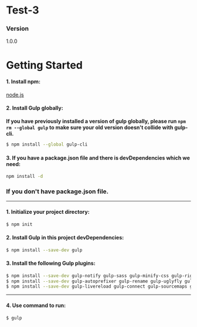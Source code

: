 # Test-3
### Version
1.0.0
# Getting Started

#### 1. Install npm:

[node.js](https://nodejs.org/en/)

#### 2. Install Gulp globally:

__If you have previously installed a version of gulp globally, please run `npm rm --global gulp`
to make sure your old version doesn't collide with gulp-cli.__

```sh
$ npm install --global gulp-cli
```
#### 3. If you have a package.json file and there is devDependencies which we need:
```sh
npm install -d
```
### If you don't have package.json file.
---

#### 1. Initialize your project directory:
```sh
$ npm init
```
#### 2. Install Gulp in this project devDependencies:
```sh
$ npm install --save-dev gulp
```

#### 3. Install the following Gulp plugins:
```sh
$ npm install --save-dev gulp-notify gulp-sass gulp-minify-css gulp-rigger
$ npm install --save-dev gulp-autoprefixer gulp-rename gulp-uglyfly gulp-babel babel-preset-es2015
$ npm install --save-dev gulp-livereload gulp-connect gulp-sourcemaps gulp-imagemin imagemin-pngquant

```
---
#### 4. Use command to run:

```sh
$ gulp
```
